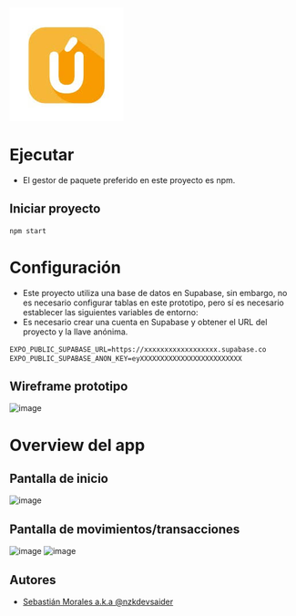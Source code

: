 ![Logo](./assets/logo.png)

# Ejecutar

- El gestor de paquete preferido en este proyecto es npm.

## Iniciar proyecto
```bash
npm start
```

# Configuración

- Este proyecto utiliza una base de datos en Supabase, sin embargo, no es necesario configurar tablas en este prototipo, pero sí es necesario establecer las siguientes variables de entorno:
- Es necesario crear una cuenta en Supabase y obtener el URL del proyecto y la llave anónima.
  
```env
EXPO_PUBLIC_SUPABASE_URL=https://xxxxxxxxxxxxxxxxxx.supabase.co
EXPO_PUBLIC_SUPABASE_ANON_KEY=eyXXXXXXXXXXXXXXXXXXXXXXXXX
```

## Wireframe prototipo

![image](https://github.com/nzkdevsaider/cuara/assets/14142484/727e233f-bfe6-40a4-bf1f-722196dd1926)


# Overview del app

## Pantalla de inicio
![image](https://github.com/nzkdevsaider/cuara/assets/14142484/6db20ad0-32e8-44a6-a57e-eead4cf03618)

## Pantalla de movimientos/transacciones
![image](https://github.com/nzkdevsaider/cuara/assets/14142484/d43ed19a-a928-4eca-9a01-fb02f0c06851)
![image](https://github.com/nzkdevsaider/cuara/assets/14142484/6a98bf80-d2bf-4652-b2b1-132b541e9980)


## Autores

- [Sebastián Morales a.k.a @nzkdevsaider](https://www.github.com/nzkdevsaider)

